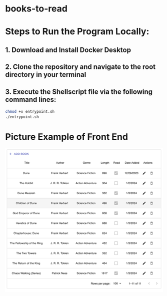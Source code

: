 # books-to-read

# Steps to Run the Program Locally:

## 1. Download and Install Docker Desktop

## 2. Clone the repository and navigate to the root directory in your terminal

## 3. Execute the Shellscript file via the following command lines:

```bash
chmod +x entrypoint.sh
./entrypoint.sh
```

# Picture Example of Front End

![Example Image](docs/TableExample.png)
